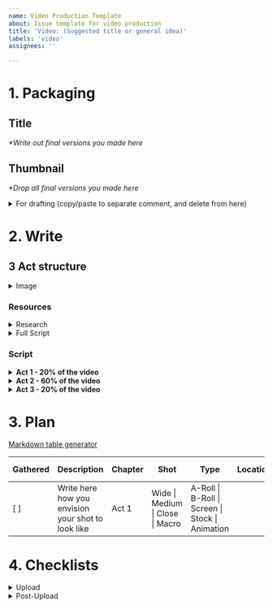 ```yaml
---
name: Video Production Template
about: Issue template for video production
title: 'Video: (Suggested title or general idea)'
labels: 'video'
assignees: ''

---
```


# 1. Packaging

## Title

_*Write out final versions you made here_

## Thumbnail

_*Drop all final versions you made here_

<details>
  <summary>For drafting (copy/paste to separate comment, and delete from here)</summary>
  
  ### Ideas

  _This is where you drop all the thumbnail ideas you have from other creators or other sources_
  
  [Tool to get existing YouTube video thumbnails](https://www.get-youtube-thumbnail.com/)
  
  ### Sketches
  
  _Make sketches on paper, phone, tablet, or computer to come up with your own ideas_
  
  ### Tryouts
  
  _Drop all final versions you made here. Make at least 4_
  
  ### Tests
  
  [Use the website below to test thumbnail and title combinations](https://thumbsup.tv/)
</details>

# 2. Write

## 3 Act structure

<details>
  <summary>Image</summary>

  ![image](https://github.com/Alexander-Jordan/youtube/assets/68730459/e6ca9ae6-5ae0-4c3c-9114-044dea7867f0)

</details>

### Resources

<details>
  <summary>Research</summary>

  _*This is where you can gather all the research you’re doing for the video_
</details>

<details>
  <summary>Full Script</summary>

  _*Here you can write the full script in one go. Sometimes it helps to have it all together._
</details>

### Script

<details>
  <summary><strong>Act 1 - 20% of the video</strong></summary>

  <details>
    <summary>Hook</summary>
  </details>

  <details>
    <summary>Intro</summary>
  </details>

  <details>
    <summary>Re-engagement 1</summary>
  </details>
</details>

<details>
  <summary><strong>Act 2 - 60% of the video</strong></summary>

  <details>
    <summary>Setup</summary>
  </details>

  <details>
    <summary>Re-engagement 2</summary>
  </details>

  <details>
    <summary>Re-engagement 3</summary>
  </details>

  <details>
    <summary>Re-engagement 4</summary>
  </details>
</details>

<details>
  <summary><strong>Act 3 - 20% of the video</strong></summary>

  <details>
    <summary>Climax</summary>
  </details>

  <details>
    <summary>Goosh</summary>
  </details>

  <details>
    <summary>Wrap-up</summary>
  </details>
</details>

# 3. Plan

[Markdown table generator](https://www.tablesgenerator.com/markdown_tables)

| **Gathered** | **Description**                                    | **Chapter** | **Shot**                         | **Type**                                         | **Location** | **Script text**             |
|--------------|----------------------------------------------------|-------------|----------------------------------|--------------------------------------------------|--------------|-----------------------------|
| [ ]          | Write here how you envision your shot to look like | Act 1       | Wide \| Medium \| Close \| Macro | A-Roll \| B-Roll \| Screen \| Stock \| Animation |              | Paste your script line here |

# 4. Checklists

<details>
  <summary>Upload</summary>

  - [ ]  Add thumbnail
  - [ ]  Add description
    - [ ]  CTA Sponsor + Short sentences that are SEO optimized for algorithm
    - [ ]  Test Sponsor link(s)
    - [ ]  Add other links if necessary
    - [ ]  Make Chapters on YouTube
  - [ ]  Add tags
  - [ ]  Add end card (Which video could they watch next?)
  - [ ]  Add to playlist
  - [ ]  Schedule video
</details>

<details>
  <summary>Post-Upload</summary>

  - [ ]  Make IG stories
  - [ ]  Make Reel/clips
  - [ ]  Share on social media
  - [ ]  Check for comments
  - [ ]  After 3h, check the baseline of CTR and Impressions
    - [ ]  If CTR & Impressions are lower than baseline → Change Thumbnail to “Thumbnail 2”
    - [ ]  After 3h, check the baseline of CTR and Impressions
      - [ ]  If CTR & Impressions are lower than baseline → Change Title to “Title 2”
      - [ ]  Check baseline of CTR and Impressions
        - [ ]  If CTR & Impressions are lower than baseline → Change Thumbnail to “Thumbnail 3”
        - [ ]  Check baseline of CTR and Impressions
          - [ ]  If CTR & Impressions are lower than baseline → Change Title to “Title 3”
          - [ ]  Check baseline of CTR and Impressions
            - [ ]  If CTR & Impressions are lower than baseline → Change Thumbnail to “Thumbnail 4”
            - [ ]  Check baseline of CTR and Impressions
              - [ ]  If CTR & Impressions are lower than baseline → Change Title to “Title 4”
              - [ ]  Cry if it’s not working ;)
</details>
